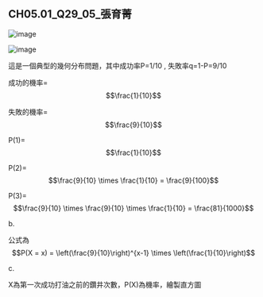 ## CH05.01_Q29_05_張育菁 

![image](https://github.com/user-attachments/assets/d4eebca3-05c1-4f72-98b3-7b5a6b03ddbb)

![image](https://github.com/user-attachments/assets/5a430b07-31fa-4dcf-9faf-25805c644a35)

這是一個典型的幾何分布問題，其中成功率P=1/10 , 失敗率q=1-P=9/10

成功的機率= $$\frac{1}{10}$$

失敗的機率= $$\frac{9}{10}$$

P(1)= $$\frac{1}{10}$$

P(2)= $$\frac{9}{10} \times \frac{1}{10} = \frac{9}{100}$$

P(3)= $$\frac{9}{10} \times \frac{9}{10} \times \frac{1}{10} = \frac{81}{1000}$$

b.

公式為 $$P(X = x) = \left(\frac{9}{10}\right)^{x-1} \times \left(\frac{1}{10}\right)$$

c.

X為第一次成功打油之前的鑽井次數，P(X)為機率，繪製直方圖

